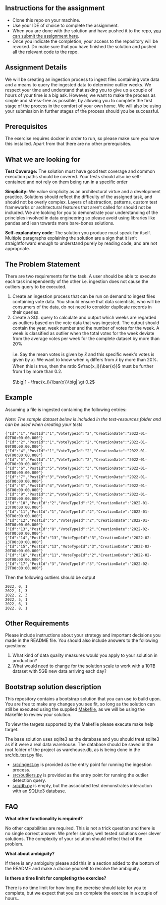  ## Instructions for the assignment
* Clone this repo on your machine.
* Use your IDE of choice to complete the assignment.
* When you are done with the solution and have pushed it to the repo, [you can submit the assignment here](https://app.snapcode.review/submission_links/f5aebd1e-6fbe-4969-a539-d2dc0ad1a5a9).
* Once you indicate the completion, your access to the repository will be revoked. Do make sure that you have finished the solution and pushed all the relevant code to the repo.

## Assignment Details

We will be creating an ingestion process to ingest files containing vote data and a means to query the ingested data to determine outlier weeks.
We respect your time and understand that asking you to give up a couple of hours of your time is a big ask. However, we want to make the process as simple and stress-free as possible, by allowing you to complete the first stage of the process in the comfort of your own home.
We will also be using your submission in further stages of the process should you be successful.

## Prerequisites

The exercise requires docker in order to run, so please make sure you have this installed. Apart from that there are no other prerequisites.

## What we are looking for

**Test Coverage:** The solution must have good test coverage and common execution paths should be covered. Your tests should also be self-contained and not rely on them being run in a specific order

**Simplicity:** We value simplicity as an architectural virtue and a development practice. Solutions should reflect the difficulty of the assigned task, and should not be overly complex. Layers of abstraction, patterns, custom test frameworks or architectural features that aren’t called for should not be included. We are looking for you to demonstrate your understanding of the principles involved in data engineering so please avoid using libraries like pandas and lean towards more bare-bones solutions.

**Self-explanatory code**: The solution you produce must speak for itself. Multiple paragraphs explaining the solution are a sign that it isn’t straightforward enough to understand purely by reading code, and are not appropriate.

## The Problem Statement

There are two requirements for the task. A user should be able to execute each task independently of the other i.e. ingestion does not cause the outliers query to be executed.

1. Create an ingestion process that can be run on demand to ingest files containing vote data. You should ensure that data scientists, who will be consumers of the data, do not need to consider duplicate records in their queries.
2. Create a SQL query to calculate and output which weeks are regarded as outliers based on the vote data that was ingested.
The output should contain the year, week number and the number of votes for the week. A week is classified as outlier when the total votes for the week deviate from the average votes per week for the complete dataset by more than 20%</br>  
i.e. Say the mean votes is given by $\bar{x}$ and this specific week's votes is given by $x_i$.
We want to know when $x_i$ differs from $\bar{x}$ by more than $20\%$. When this is true, then the ratio $\frac{x_i}{\bar{x}}$ must be further from $1$ by more than $0.2$. </br></br> 
$\big|1 - \frac{x_i}{\bar{x}}\big| \gt 0.2$

## Example

Assuming a file is ingested containing the following entries:  

_Note: The sample dataset below is included in the test-resources folder and can be used when creating your tests_ 

```
{"Id":"1","PostId":"1","VoteTypeId":"2","CreationDate":"2022-01-02T00:00:00.000"}
{"Id":"2","PostId":"1","VoteTypeId":"2","CreationDate":"2022-01-09T00:00:00.000"}
{"Id":"4","PostId":"1","VoteTypeId":"2","CreationDate":"2022-01-09T00:00:00.000"}
{"Id":"5","PostId":"1","VoteTypeId":"2","CreationDate":"2022-01-09T00:00:00.000"}
{"Id":"6","PostId":"5","VoteTypeId":"3","CreationDate":"2022-01-16T00:00:00.000"}
{"Id":"7","PostId":"3","VoteTypeId":"2","CreationDate":"2022-01-16T00:00:00.000"}
{"Id":"8","PostId":"4","VoteTypeId":"2","CreationDate":"2022-01-16T00:00:00.000"}
{"Id":"9","PostId":"2","VoteTypeId":"2","CreationDate":"2022-01-23T00:00:00.000"}
{"Id":"10","PostId":"2","VoteTypeId":"2","CreationDate":"2022-01-23T00:00:00.000"}
{"Id":"11","PostId":"1","VoteTypeId":"2","CreationDate":"2022-01-30T00:00:00.000"}
{"Id":"12","PostId":"5","VoteTypeId":"2","CreationDate":"2022-01-30T00:00:00.000"}
{"Id":"13","PostId":"8","VoteTypeId":"2","CreationDate":"2022-02-06T00:00:00.000"}
{"Id":"14","PostId":"13","VoteTypeId":"3","CreationDate":"2022-02-13T00:00:00.000"}
{"Id":"15","PostId":"13","VoteTypeId":"3","CreationDate":"2022-02-20T00:00:00.000"}
{"Id":"16","PostId":"11","VoteTypeId":"2","CreationDate":"2022-02-20T00:00:00.000"}
{"Id":"17","PostId":"3","VoteTypeId":"3","CreationDate":"2022-02-27T00:00:00.000"}
```

Then the following outliers should be output

```
2022, 0, 1
2022, 1, 3
2022, 2, 3
2022, 5, 1
2022, 6, 1
2022, 8, 1
```

## Other Requirements

Please include instructions about your strategy and important decisions you made in the README file. You should also include answers to the following questions:

1. What kind of data quality measures would you apply to your solution in production?
2. What would need to change for the solution scale to work with a 10TB dataset with 5GB new data arriving each day?

## Bootstrap solution description

This repository contains a bootstrap solution that you can use to build upon. You are free to make any changes you see fit, so long as the solution can still be executed using the supplied [Makefile](https://github.com/snapcodereview-templates/equal_experts-85c94b44-34e7-45d2-9275-5901d877249a/blob/main/Makefile), as we will be using the Makefile to review your solution.

To view the targets supported by the Makefile please execute make help target.

The base solution uses sqlite3 as the database and you should treat sqlite3 as if it were a real data warehouse. The database should be saved in the root folder of the project as warehouse.db, as is being done in the src/db_test.py file.

* [src/ingest.py](https://github.com/snapcodereview-templates/equal_experts-85c94b44-34e7-45d2-9275-5901d877249a/blob/main/src/ingest.py) is provided as the entry point for running the ingestion process.
* [src/outliers.py](https://github.com/snapcodereview-templates/equal_experts-85c94b44-34e7-45d2-9275-5901d877249a/blob/main/src/outliers.py) is provided as the entry point for running the outlier detection query.
* [src/db.py](https://github.com/snapcodereview-templates/equal_experts-85c94b44-34e7-45d2-9275-5901d877249a/blob/main/src/db.py) is empty, but the associated test demonstrates interaction with an SQLite3 database.

## FAQ

**What other functionality is required?**

No other capabilities are required. This is not a trick question and there is no single correct answer. We prefer simple, well tested solutions over clever solutions. The complexity of your solution should reflect that of the problem. 

**What about ambiguity?**

If there is any ambiguity please add this in a section added to the bottom of the README and make a choice yourself to resolve the ambiguity.

**Is there a time limit for completing the exercise?**

There is no time limit for how long the exercise should take for you to complete, but we expect that you can complete the exercise in a couple of hours..


